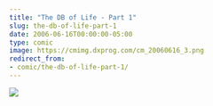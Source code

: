 ```yaml
---
title: "The DB of Life - Part 1"
slug: the-db-of-life-part-1
date: 2006-06-16T00:00:00-05:00
type: comic
image: https://cmimg.dxprog.com/cm_20060616_3.png
redirect_from:
- comic/the-db-of-life-part-1/
---
```

[![](https://cmimg.dxprog.com/cm_20060616_3.png)](https://cmimg.dxprog.com/cm_20060616_3.png)


